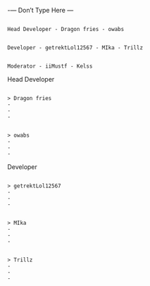 -— Don’t Type Here —


~~~~~~~~~~~~~~~~~~~~~~~~~~~~~~~~~~~~~~~~~~

Head Developer - Dragon fries - owabs


Developer - getrektLol12567 - MIka - Trillz


Moderator - iiMustf - Kelss

~~~~~~~~~~~~~~~~~~~~~~~~~~~~~~~~~~~~~~~~~~



Head Developer

~~~~~~~~~~~~~~~~

> Dragon fries
-
-
-

~~~~~~~~~~~~~~~~

~~~~~~~~~~~~~~~~

> owabs
-
-
-

~~~~~~~~~~~~~~~~

Developer

~~~~~~~~~~~~~~~~

> getrektLol12567
-
-
-

~~~~~~~~~~~~~~~~

~~~~~~~~~~~~~~~~

> MIka
-
-
-

~~~~~~~~~~~~~~~~

~~~~~~~~~~~~~~~~

> Trillz
-
-
-
~~~~~~~~~~~~~~~~

